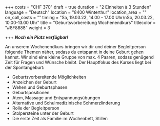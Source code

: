 +++
costs = "CHF 370"
draft = true
duration = "2 Einheiten à 3 Stunden"
language = "Deutsch"
location = "8400 Winterthur"
location_area = ""
on_call_costs = ""
timing = "Sa, 19.03.22, 14.00 - 17.00 Uhr\nSo, 20.03.22, 10.00-13.00 Uhr"
title = "Geburtsvorbereitung Wochenendkurs"
titlecolor = "#8F8888"
weight = 3

+++
**_Noch ein Platz verfügbar!_**

An unserem Wochenendkurs bringen wir dir und deiner Begleitperson folgende Themen näher, sodass du entspannt in deine Geburt gehen kannst. Wir sind eine kleine Gruppe von max. 4 Paaren, sodass genügend Zeit für Fragen und Wünsche bleibt. Der Hauptfokus des Kurses liegt bei der Spontangeburt:

* Geburtsvorbereitende Möglichkeiten
* Anzeichen der Geburt
* Wehen und Geburtsphasen
* Geburtspositionen
* Atem, Massage und Entspannungsübungen
* Alternative und Schulmedizinische Schmerzlinderung
* Rolle der Begleitperson
* Stolpersteine unter der Geburt
* Die erste Zeit als Familie im Wochenbett, Stillen